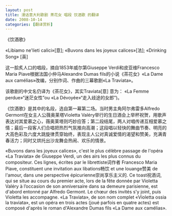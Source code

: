```yaml
---
layout: post
title: 漫话意大利歌剧 茶花女 唱段 饮酒歌 的翻译
date: 2008-10-14
categories: [翻译赏析]  
---
```


《饮酒歌》

«Libiamo ne'lieti calici»[意]; «Buvons dans les joyeux calices»[法]; «Drinking Song» [英]

这一脍炙人口的唱段，摘自1853年威尔第Giuseppe Verdi和皮亚维Francesco Maria Piave根据法国小仲马Alexandre Dumas fils的小说《茶花女》«La Dame aux camélias»改编，分别作词、作曲的三幕歌剧«La Traviata»。

该歌剧的中文名仍译为《茶花女》，其实Traviata[意] 意为： «La Femme perdue»“迷茫女性”ou «La Dévoyée»“走入歧途的女郎”)。

《饮酒歌》是其中的名段，选自第一幕第二场。当时男主角阿尔弗雷多Alfredo Germont在女主人公薇奥莱塔Violetta Valéry举行的生日酒会上举杯祝贺，用歌声表达对其爱慕之心，薇奥莱塔则巧妙应答；第二段结尾，两人对唱传递互相爱慕之情；最后一段客人们合唱把热烈气氛推向高潮；这段唱以轻快的舞曲节奏、明亮的大高色彩及六度大跳旋律贯穿始终，表现主人公对真诚爱情的渴望和赞美，充满青春活力；同时又烘托出沙龙舞会热闹、欢乐的情景。

«Buvons dans les joyeux calices», c'est le plus célèbre passage de l'opéra «La Traviata» de Giuseppe Verdi, un des airs les plus connus du compositeur. Ces lignes, écrites par le librettiste词作者 Francesco Maria Piave, constituent une invitation aux libations畅饮 et une louange赞美 de l'amour, dans une perspective épicurienne崇尚享乐主义的. Ce toast祝酒词, qui se situe au cours du premier acte, lors de la fête donnée par Violetta Valéry à l’occasion de son anniversaire dans sa demeure parisienne, est d'abord entonné par Alfredo Germont. Le chœur des invités s'y joint, puis Violetta les accompagne. «La Traviata», de son nom complet «Violetta ossia la traviata», est un opéra en trois actes (joué parfois en quatre actes) est composé d'après le roman d'Alexandre Dumas fils «La Dame aux camélias».
